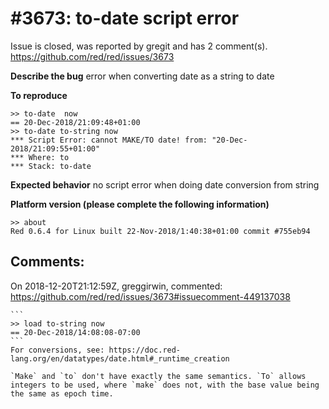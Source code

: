 
#3673: to-date <string> script error
================================================================================
Issue is closed, was reported by gregit and has 2 comment(s).
<https://github.com/red/red/issues/3673>

**Describe the bug**
error when converting date as a string to date

**To reproduce**
```
>> to-date  now
== 20-Dec-2018/21:09:48+01:00
>> to-date to-string now
*** Script Error: cannot MAKE/TO date! from: "20-Dec-2018/21:09:55+01:00"
*** Where: to
*** Stack: to-date
```

**Expected behavior**
no script error when doing date conversion from string


**Platform version (please complete the following information)**
```
>> about
Red 0.6.4 for Linux built 22-Nov-2018/1:40:38+01:00 commit #755eb94
```



Comments:
--------------------------------------------------------------------------------

On 2018-12-20T21:12:59Z, greggirwin, commented:
<https://github.com/red/red/issues/3673#issuecomment-449137038>

    ```
    >> load to-string now
    == 20-Dec-2018/14:08:08-07:00
    ```
    For conversions, see: https://doc.red-lang.org/en/datatypes/date.html#_runtime_creation
    
    `Make` and `to` don't have exactly the same semantics. `To` allows integers to be used, where `make` does not, with the base value being the same as epoch time.
    

